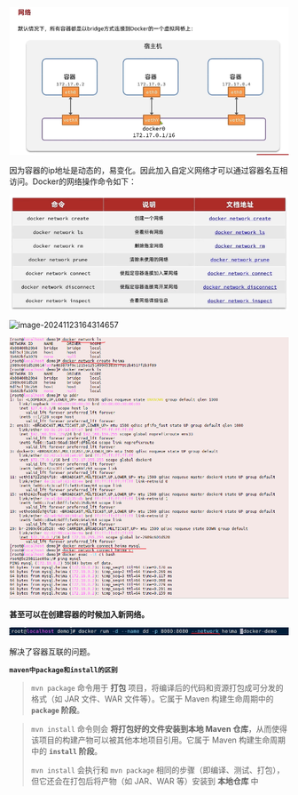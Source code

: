 ![image-20241123163511726](4%20%E7%BD%91%E7%BB%9C.assets/image-20241123163511726-173702051021129.png)

因为容器的ip地址是动态的，易变化。因此加入自定义网络才可以通过容器名互相访问。Docker的网络操作命令如下：

![image-20241123164128199](4%20%E7%BD%91%E7%BB%9C.assets/image-20241123164128199-173702051221130.png)

 ![image-20241123164314657](D:\md_image\image-20241123164314657.png)

 ![image-20241123164856354](4%20%E7%BD%91%E7%BB%9C.assets/image-20241123164856354-173702051407531.png)

**甚至可以在创建容器的时候加入新网络。**

 ![image-20241123165006212](4%20%E7%BD%91%E7%BB%9C.assets/image-20241123165006212-173702051627232.png)



解决了容器互联的问题。



**`maven中package和install的区别`**

> `mvn package` 命令用于 **打包** 项目，将编译后的代码和资源打包成可分发的格式（如 JAR 文件、WAR 文件等）。它属于 Maven 构建生命周期中的 **`package` 阶段**。

> `mvn install` 命令则会 **将打包好的文件安装到本地 Maven 仓库**，从而使得该项目的构建产物可以被其他本地项目引用。它属于 Maven 构建生命周期中的 **`install` 阶段**。
>
> `mvn install` 会执行和 `mvn package` 相同的步骤（即编译、测试、打包），但它还会在打包后将产物（如 JAR、WAR 等）安装到 **本地仓库** 中

